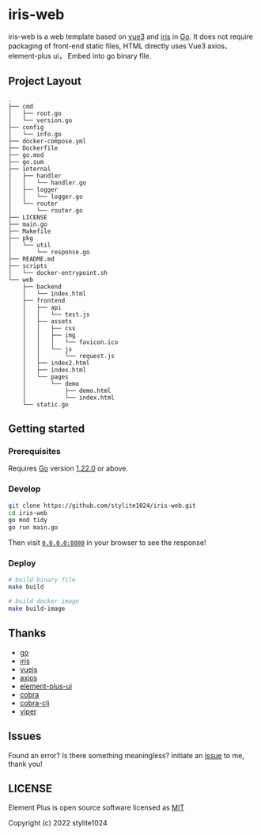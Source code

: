 # iris-web

iris-web is a web template based on [vue3](https://vuejs.org) and [iris](https://github.com/kataras/iris) in  [Go](https://go.dev/). It does not require packaging of front-end static files, HTML directly uses Vue3 axios、element-plus ui， Embed into go binary file.

## Project Layout
```
.
├── cmd
│   ├── root.go
│   └── version.go
├── config
│   └── info.go
├── docker-compose.yml
├── Dockerfile
├── go.mod
├── go.sum
├── internal
│   ├── handler
│   │   └── handler.go
│   ├── logger
│   │   └── logger.go
│   └── router
│       └── router.go
├── LICENSE
├── main.go
├── Makefile
├── pkg
│   └── util
│       └── response.go
├── README.md
├── scripts
│   └── docker-entrypoint.sh
└── web
    ├── backend
    │   └── index.html
    ├── frontend
    │   ├── api
    │   │   └── test.js
    │   ├── assets
    │   │   ├── css
    │   │   ├── img
    │   │   │   └── favicon.ico
    │   │   └── js
    │   │       └── request.js
    │   ├── index2.html
    │   ├── index.html
    │   └── pages
    │       └── demo
    │           ├── demo.html
    │           └── index.html
    └── static.go
```

## Getting started

### Prerequisites

Requires [Go](https://go.dev/) version [1.22.0](https://go.dev/doc/devel/release#go1.22.0) or above.

### Develop

```sh
git clone https://github.com/stylite1024/iris-web.git
cd iris-web
go mod tidy
go run main.go
```
Then visit [`0.0.0.0:8080`](http://0.0.0.0:8080) in your browser to see the response!

### Deploy

```sh
# build binary file
make build

# build docker image
make build-image
```

## Thanks
- [go](https://github.com/golang/go)
- [iris](https://github.com/kataras/iris)
- [vuejs](https://github.com/vuejs/vue)
- [axios](https://github.com/axios/axios)
- [element-plus-ui](https://github.com/element-plus/element-plus)
- [cobra](https://github.com/spf13/cobra)
- [cobra-cli](https://github.com/spf13/cobra-cli)
- [viper](https://github.com/spf13/viper)

## Issues

Found an error? Is there something meaningless? Initiate an [issue](https://github.com/stylite1024/iris-web/issues) to me, thank you!

## LICENSE

Element Plus is open source software licensed as [MIT](https://github.com/stylite1024/iris-web/blob/main/LICENSE)

Copyright (c) 2022 stylite1024